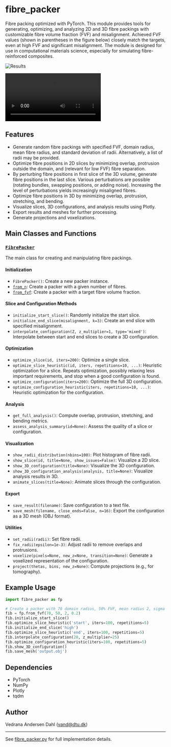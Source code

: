 # fibre_packer

Fibre packing optimized with PyTorch. This module provides tools for generating, optimizing, and analyzing 2D and 3D fibre packings with customizable fibre volume fraction (FVF) and misalignment. Achieved FVF values (shown in parentheses in the figure below) closely match the targets, even at high FVF and significant misalignment. The module is designed for use in computational materials science, especially for simulating fibre-reinforced composites. 

![Results](mosaic.png)

![Results](animation.avi)


## Features

- Generate random fibre packings with specified FVF, domain radius, mean fibre radius, and standard deviation of radii. Alternatively, a list of radii may be provided.
- Optimize fibre positions in 2D slices by minimizing overlap, protrusion outside the domain, and (relevant for low FVF) fibre separation.
- By perturbing fibre positions in first slice of the 3D volume, generate fibre positions in the last slice. Various perturbations are possible (rotating bundles, swapping positions, or adding noise). Increasing the level of perturbations yields increasingly misaligned fibres.
- Optimize fibre positions in 3D by minimizing overlap, protrusion, stretching, and bending.
- Visualize slices, 3D configurations, and analysis results using Plotly.
- Export results and meshes for further processing.
- Generate projections and voxelizations.

## Main Classes and Functions

### [`FibrePacker`](fibre_packer.py)

The main class for creating and manipulating fibre packings.

#### Initialization

- `FibrePacker()`: Create a new packer instance.
- [`from_n`](fibre_packer.py): Create a packer with a given number of fibres.
- [`from_fvf`](fibre_packer.py): Create a packer with a target fibre volume fraction.

#### Slice and Configuration Methods

- `initialize_start_slice()`: Randomly initialize the start slice.
- `initialize_end_slice(misalignment, k=3)`: Create an end slice with specified misalignment.
- `interpolate_configuration(Z, z_multiplier=1, type='mixed')`: Interpolate between start and end slices to create a 3D configuration.

#### Optimization

- `optimize_slice(id, iters=200)`: Optimize a single slice.
- `optimize_slice_heuristic(id, iters, repetitions=10, ...)`: Heuristic optimization for a slice. Repeats optimization, possibly relaxing less important requirements, and stop when a good configuration is found.
- `optimize_configuration(iters=200)`: Optimize the full 3D configuration.
- `optimize_configuration_heuristic(iters, repetitions=10, ...)`: Heuristic optimization for the configuration.

#### Analysis

- `get_full_analysis()`: Compute overlap, protrusion, stretching, and bending metrics.
- `assess_analysis_summary(id=None)`: Assess the quality of a slice or configuration.

#### Visualization

- `show_radii_distribution(nbins=100)`: Plot histogram of fibre radii.
- `show_slice(id, title=None, show_issues=False)`: Visualize a 2D slice.
- `show_3D_configuration(title=None)`: Visualize the 3D configuration.
- `show_3D_configuration_analysis(analysis, title=None)`: Visualize analysis results in 3D.
- `animate_slices(title=None)`: Animate slices through the configuration.

#### Export

- `save_result(filename)`: Save configuration to a text file.
- `save_mesh(filename, close_ends=False, n=16)`: Export the configuration as a 3D mesh (OBJ format).

#### Utilities

- `set_radii(radii)`: Set fibre radii.
- `fix_radii(epsilon=1e-3)`: Adjust radii to remove overlaps and protrusions.
- `voxelize(pixels=None, new_z=None, transition=None)`: Generate a voxelized representation of the configuration.
- `project(thetas, bins, new_z=None)`: Compute projections (e.g., for tomography).

## Example Usage

```python
import fibre_packer as fp

# Create a packer with 70 domain radius, 50% FVF, mean radius 2, sigma 0.2
fib = fp.from_fvf(70, 50, 2, 0.2)
fib.initialize_start_slice()
fib.optimize_slice_heuristic('start', iters=100, repetitions=5)
fib.initialize_end_slice('high')
fib.optimize_slice_heuristic('end', iters=100, repetitions=5)
fib.interpolate_configuration(20, z_multiplier=25)
fib.optimize_configuration_heuristic(iters=100, repetitions=5)
fib.show_3D_configuration()
fib.save_mesh('output.obj')
```

## Dependencies

- PyTorch
- NumPy
- Plotly
- tqdm

## Author

Vedrana Andersen Dahl (vand@dtu.dk)

---

See [fibre_packer.py](fibre_packer.py) for full implementation details.
